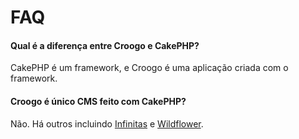 # FAQ

#### Qual é a diferença entre Croogo e CakePHP?

CakePHP é um framework, e Croogo é uma aplicação criada com o framework.

#### Croogo é único CMS feito com CakePHP?

Não. Há outros incluindo [Infinitas](http://infinitas-cms.org) e [Wildflower](http://wf.klevo.sk).